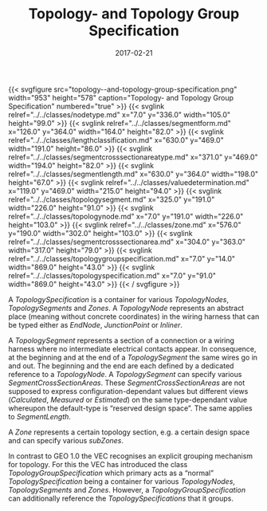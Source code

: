 ﻿---
title: Topology- and Topology Group Specification
toc: false
type: specs
layout: diagram
date: "2017-02-21"
draft: false
specification: VEC
version: 1.1.3
documentType: "Recommendation"
elementType: Diagram
classes:
  - NodeType
  - SegmentForm
  - LengthClassification
  - SegmentCrossSectionAreaType
  - SegmentLength
  - ValueDetermination
  - TopologySegment
  - TopologyNode
  - Zone
  - SegmentCrossSectionArea
  - TopologyGroupSpecification
  - TopologySpecification
menu:
  VEC-1.1.3:    
    parent: topology-and-geometry
    identifier: topology-and-geometry/topology--and-topology-group-specification
    weight: 1005001 

# Prev/next pager order (if `docs_section_pager` enabled in `params.toml`)
weight: 1005001
---
{{< svgfigure src="topology--and-topology-group-specification.png" width="953" height="578" caption="Topology- and Topology Group Specification" numbered="true" >}}
  {{< svglink relref="../../classes/nodetype.md" x="7.0" y="336.0" width="105.0" height="99.0" >}}
  {{< svglink relref="../../classes/segmentform.md" x="126.0" y="364.0" width="164.0" height="82.0" >}}
  {{< svglink relref="../../classes/lengthclassification.md" x="630.0" y="469.0" width="191.0" height="86.0" >}}
  {{< svglink relref="../../classes/segmentcrosssectionareatype.md" x="371.0" y="469.0" width="194.0" height="82.0" >}}
  {{< svglink relref="../../classes/segmentlength.md" x="630.0" y="364.0" width="198.0" height="67.0" >}}
  {{< svglink relref="../../classes/valuedetermination.md" x="119.0" y="469.0" width="215.0" height="94.0" >}}
  {{< svglink relref="../../classes/topologysegment.md" x="325.0" y="191.0" width="226.0" height="91.0" >}}
  {{< svglink relref="../../classes/topologynode.md" x="7.0" y="191.0" width="226.0" height="103.0" >}}
  {{< svglink relref="../../classes/zone.md" x="576.0" y="190.0" width="302.0" height="103.0" >}}
  {{< svglink relref="../../classes/segmentcrosssectionarea.md" x="304.0" y="363.0" width="317.0" height="79.0" >}}
  {{< svglink relref="../../classes/topologygroupspecification.md" x="7.0" y="14.0" width="869.0" height="43.0" >}}
  {{< svglink relref="../../classes/topologyspecification.md" x="7.0" y="91.0" width="869.0" height="43.0" >}}
{{< / svgfigure >}}
<p> A <i>TopologySpecification</i> is a container for various <i>TopologyNodes</i>, <i>TopologySegments</i> and <i>Zones</i>. A <i>TopologyNode</i> represents an abstract place (meaning without concrete coordinates) in the wiring harness that can be typed either as <i>EndNode</i>, <i>JunctionPoint</i> or <i>Inliner</i>.     </p>      <p> A <i>TopologySegment</i> represents a section of a connection or a wiring harness where no intermediate electrical contacts appear. In consequence, at the beginning and at the end of a <i>TopologySegment</i> the same wires go in and out. The beginning and the end are each defined by a dedicated reference to a <i>TopologyNode</i>. A <i>TopologySegment</i> can specify various <i>SegmentCrossSectionAreas</i>. These <i>SegmentCrossSectionAreas</i> are not supposed to express configuration-dependant values but different views (<i>Calculated</i>, <i>Measured</i> or <i>Estimated</i>) on the same type-dependant value whereupon the default-type is “reserved design space”. The same applies to <i>SegmentLength</i>.     </p>      <p> A <i>Zone</i> represents a certain topology section, e.g. a certain design space and can specify various <i>subZones</i>.     </p>      <p> In contrast to GEO 1.0 the VEC recognises an explicit grouping mechanism for topology. For this the VEC has introduced the class <i>TopologyGroupSpecification</i> which primary acts as a “normal” <i>TopologySpecification</i> being a container for various <i>TopologyNodes</i>, <i>TopologySegments</i> and <i>Zones</i>. However, a <i>TopologyGroupSpecification</i> can additionally reference the <i>TopologySpecifications</i> that it groups.      </p>